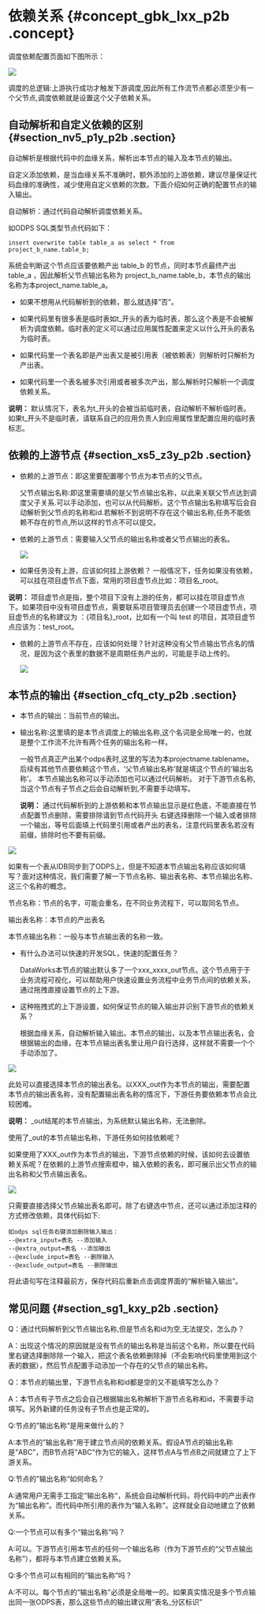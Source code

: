 # 依赖关系 {#concept_gbk_lxx_p2b .concept}

调度依赖配置页面如下图所示：

![](http://static-aliyun-doc.oss-cn-hangzhou.aliyuncs.com/assets/img/16303/15380618257925_zh-CN.png)

调度的总逻辑:上游执行成功才触发下游调度,因此所有工作流节点都必须至少有一个父节点,调度依赖就是设置这个父子依赖关系。

## 自动解析和自定义依赖的区别 {#section_nv5_p1y_p2b .section}

自动解析是根据代码中的血缘关系，解析出本节点的输入及本节点的输出。

自定义添加依赖，是当血缘关系不准确时，额外添加的上游依赖，建议尽量保证代码血缘的准确性，减少使用自定义依赖的次数。下面介绍如何正确的配置节点的输入输出。

自动解析：通过代码自动解析调度依赖关系。

如ODPS SQL类型节点代码如下：

```
insert overwrite table table_a as select * from project_b_name.table_b;
```

系统会判断这个节点应该要依赖产出 table\_b 的节点，同时本节点最终产出 table\_a ，因此解析父节点输出名称为 project\_b\_name.table\_b，本节点的输出名称为本project\_name.table\_a。

-   如果不想用从代码解析到的依赖，那么就选择”否”。

-   如果代码里有很多表是临时表如t\_开头的表为临时表，那么这个表是不会被解析为调度依赖。临时表的定义可以通过应用属性配置来定义以什么开头的表名为临时表。

-   如果代码里一个表名即是产出表又是被引用表（被依赖表）则解析时只解析为产出表。

-   如果代码里一个表名被多次引用或者被多次产出，那么解析时只解析一个调度依赖关系。


**说明：** 默认情况下，表名为t\_开头的会被当前临时表，自动解析不解析临时表。如果t\_开头不是临时表，请联系自己的应用负责人到应用属性里配置应用的临时表标志。

## 依赖的上游节点 {#section_xs5_z3y_p2b .section}

-   依赖的上游节点：即这里要配置哪个节点为本节点的父节点。

    父节点输出名称:即这里需要填的是父节点输出名称，以此来关联父节点达到调度父子关系.可以手动添加，也可以从代码解析。这个节点输出名称填写后会自动解析到父节点的名称和id.若解析不到说明不存在这个输出名称,任务不能依赖不存在的节点,所以这样的节点不可以提交。

-   依赖的上游节点：需要输入父节点的输出名称或者父节点输出的表名。

    ![](http://static-aliyun-doc.oss-cn-hangzhou.aliyuncs.com/assets/img/16303/15380618257926_zh-CN.png)

-   如果任务没有上游，应该如何挂上游依赖？ 一般情况下，任务如果没有依赖，可以挂在项目虚节点下面，常用的项目虚节点比如：项目名\_root。

**说明：** 项目虚节点是指，整个项目下没有上游的任务，都可以挂在项目虚节点下。如果项目中没有项目虚节点，需要联系项目管理员去创建一个项目虚节点，项目虚节点的名称建议为 ：\{项目名\}\_root，比如有一个叫 test 的项目，其项目虚节点应该为：test\_root。

-   依赖的上游节点不存在，应该如何处理？针对这种没有父节点输出节点名的情况，是因为这个表里的数据不是周期任务产出的，可能是手动上传的。

    ![](http://static-aliyun-doc.oss-cn-hangzhou.aliyuncs.com/assets/img/16303/15380618257927_zh-CN.png)


## 本节点的输出 {#section_cfq_cty_p2b .section}

-   本节点的输出：当前节点的输出。
-   输出名称:这里填的是本节点调度上的输出名称,这个名词是全局唯一的，也就是整个工作流不允许有两个任务的输出名称一样。

    一般节点真正产出某个odps表时,这里的写法为本projectname.tablename。后续有其他节点要依赖这个节点，‘父节点输出名称’就是填这个节点的‘输出名称’。 本节点输出名称可以手动添加也可以通过代码解析。 对于下游节点名称,当这个节点有子节点之后会自动解析到,不需要手动填写。

    **说明：** 通过代码解析到的上游依赖和本节点输出显示是红色底，不能直接在节点配置节点删除，需要排除请到节点代码开头 右键选择删除一个输入或者排除一个输出，等号后面填上代码里引用或者产出的表名，注意代码里表名若没有前缀，排除时也不要有前缀。


![](http://static-aliyun-doc.oss-cn-hangzhou.aliyuncs.com/assets/img/16303/15380618257928_zh-CN.png)

如果有一个表从IDB同步到了ODPS上，但是不知道本节点输出名称应该如何填写？面对这种情况，我们需要了解一下节点名称、输出表名称、本节点输出名称、这三个名称的概念。

节点名称：节点的名字，可能会重名，在不同业务流程下，可以取同名节点。

输出表名称：本节点的产出表名

本节点输出名称：一般与本节点输出表的名称一致。

-   有什么办法可以快速的开发SQL，快速的配置任务？

    DataWorks本节点的输出默认多了一个xxx\_xxxx\_out节点。这个节点用于于业务流程可视化，可以帮助用户快速设置业务流程中业务节点间的依赖关系，通过拖拽直接设置节点的上下游。

-   这种拖拽式的上下游设置，如何保证节点的输入输出并识别下游节点的依赖关系？

    根据血缘关系，自动解析输入输出。本节点的输出，以及本节点输出表名，会根据输出的血缘，在本节点输出表名里让用户自行选择，这样就不需要一个个手动添加了。


![](http://static-aliyun-doc.oss-cn-hangzhou.aliyuncs.com/assets/img/16303/15380618257929_zh-CN.png)

此处可以直接选择本节点的输出表名。以XXX\_out作为本节点的输出，需要配置本节点的输出表名称，没有配置输出表名称的情况下，下游任务要依赖本节点会比较困难。

**说明：** \_out结尾的本节点输出，为系统默认输出名称，无法删除。

使用了\_out的本节点输出名称，下游任务如何挂依赖呢？

如果使用了XXX\_out作为本节点的输出，下游节点依赖的时候，该如何去设置依赖关系呢？在依赖的上游节点搜索框中，输入依赖的表名，即可展示出父节点的输出名称和父节点输出表名。

![](http://static-aliyun-doc.oss-cn-hangzhou.aliyuncs.com/assets/img/16303/15380618267930_zh-CN.png)

只需要直接选择父节点输出表名即可。除了右键选中节点，还可以通过添加注释的方式修改依赖，具体代码如下:

```
如odps sql任务右键添加删除输入输出：
--@extra_input=表名 --添加输入
--@extra_output=表名 --添加输出
--@exclude_input=表名 --删除输入
--@exclude_output=表名 --删除输出
```

将此语句写在注释最前方，保存代码后重新点击调度界面的“解析输入输出”。

## 常见问题 {#section_sg1_kxy_p2b .section}

Q：通过代码解析到父节点输出名称,但是节点名和id为空,无法提交，怎么办？

A：出现这个情况的原因就是没有节点的输出名称是当前这个名称，所以要在代码里右键选择删除除一个输入，把这个表名依赖删除掉（不会影响代码里使用到这个表的数据），然后节点配置手动添加一个存在的父节点的输出名称。

Q：本节点的输出里，下游节点名称和id都是空的又不能填写怎么办？

A：本节点有子节点之后会自己根据输出名称解析下游节点名称和id，不需要手动填写。另外新建的任务没有子节点也是正常的。

Q:节点的”输出名称“是用来做什么的？

A:本节点的”输出名称”用于建立节点间的依赖关系。假设A节点的输出名称是”ABC”，而B节点将”ABC”作为它的输入，这样节点A与节点B之间就建立了上下游关系。

Q:节点的”输出名称“如何命名？

A:通常用户无需手工指定“输出名称“，系统会自动解析代码，将代码中的产出表作为“输出名称”。而代码中所引用的表作为“输入名称”。这样就全自动地建立了依赖关系。

Q:一个节点可以有多个“输出名称”吗？

A:可以。下游节点引用本节点的任何一个输出名称（作为下游节点的“父节点输出名称”），都将与本节点建立依赖关系。

Q:多个节点可以有相同的“输出名称”吗？

A:不可以。每个节点的“输出名称”必须是全局唯一的。如果真实情况是多个节点输出同一张ODPS表，那么这些节点的输出建议用“表名\_分区标识”

